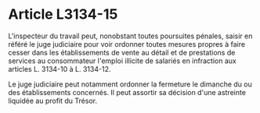 # Article L3134-15

L'inspecteur du travail peut, nonobstant toutes poursuites pénales, saisir en référé le juge judiciaire pour voir ordonner toutes mesures propres à faire cesser dans les établissements de vente au détail et de prestations de services au consommateur l'emploi illicite de salariés en infraction aux articles L. 3134-10 à L. 3134-12.

Le juge judiciaire peut notamment ordonner la fermeture le dimanche du ou des établissements concernés. Il peut assortir sa décision d'une astreinte liquidée au profit du Trésor.